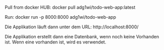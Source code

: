 Pull from docker HUB:   docker pull adg1wi/todo-web-app:latest
    
Run:    docker run -p 8000:8000 adg1wi/todo-web-app
    
Die Applikation läuft dann unter dem URL: http://localhost:8000/

Die Applikation erstellt dann eine Datenbank, wenn noch keine Vorhanden ist. Wenn eine vorhanden ist, wird es verwendet.

